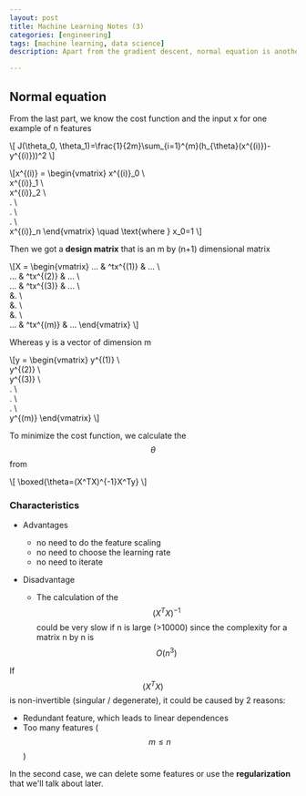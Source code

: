 ```yaml
---
layout: post
title: Machine Learning Notes (3)
categories: [engineering]
tags: [machine learning, data science]
description: Apart from the gradient descent, normal equation is another method to find the minimum J analytically.

---
```


## Normal equation
From the last part, we know the cost function and the input x for one example of n features 

\\[ J(\theta_0, \theta_1)=\frac{1}{2m}\sum\_{i=1}^{m}(h_{\theta}(x^{(i)})-y^{(i)}))^2 \\]

\\[x^{(i)} =  \begin{vmatrix}
x^{(i)}_0 \\\
x^{(i)}_1 \\\
x^{(i)}_2 \\\
. \\\
. \\\
. \\\
x^{(i)}_n
\end{vmatrix} \quad \text{where } x_0=1 \\]

Then we got a **design matrix** that is an m by (n+1) dimensional matrix

\\[X =  \begin{vmatrix}
... & ^tx^{(1)} & ... \\\
... & ^tx^{(2)} & ... \\\
... & ^tx^{(3)} & ... \\\
&. \\\
&. \\\
&. \\\
... & ^tx^{(m)} & ... 
\end{vmatrix} \\]

Whereas y is a vector of dimension m

\\[y =  \begin{vmatrix}
y^{(1)} \\\
y^{(2)} \\\
y^{(3)} \\\
. \\\
. \\\
. \\\
y^{(m)}
\end{vmatrix} \\]

To minimize the cost function, we calculate the $$\theta$$ from

\\[
\boxed{\theta=(X^TX)^{-1}X^Ty}
\\]

### Characteristics
- Advantages
  - no need to do the feature scaling
  - no need to choose the learning rate
  - no need to iterate

- Disadvantage
  - The calculation of the $$ (X^TX)^{-1} $$ could be very slow if n is large (>10000) since the complexity for a matrix n by n is $$ O(n^3) $$

If $$ (X^TX) $$ is non-invertible (singular / degenerate), it could be caused by 2 reasons:

- Redundant feature, which leads to linear dependences
- Too many features ($$m \leq n$$)

In the second case, we can delete some features or use the **regularization** that we'll talk about later.
